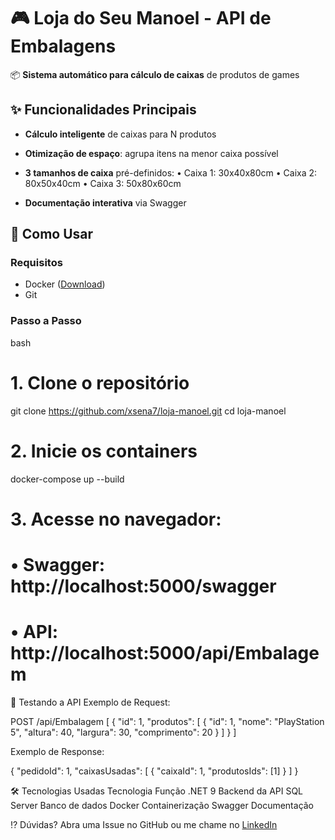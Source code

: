 # 🎮 Loja do Seu Manoel - API de Embalagens

📦 **Sistema automático para cálculo de caixas** de produtos de games

## ✨ Funcionalidades Principais
- **Cálculo inteligente** de caixas para N produtos
- **Otimização de espaço**: agrupa itens na menor caixa possível
- **3 tamanhos de caixa** pré-definidos:
• Caixa 1: 30x40x80cm
• Caixa 2: 80x50x40cm
• Caixa 3: 50x80x60cm

- **Documentação interativa** via Swagger

## 🚀 Como Usar
### Requisitos
- Docker ([Download](https://www.docker.com/get-started))
- Git

### Passo a Passo
bash
# 1. Clone o repositório
git clone https://github.com/xsena7/loja-manoel.git
cd loja-manoel

# 2. Inicie os containers
docker-compose up --build

# 3. Acesse no navegador:
#    • Swagger: http://localhost:5000/swagger
#    • API: http://localhost:5000/api/Embalagem

🧪 Testando a API
Exemplo de Request:

POST /api/Embalagem
[
  {
    "id": 1,
    "produtos": [
      {
        "id": 1,
        "nome": "PlayStation 5",
        "altura": 40,
        "largura": 30,
        "comprimento": 20
      }
    ]
  }
]

Exemplo de Response:

{
  "pedidoId": 1,
  "caixasUsadas": [
    {
      "caixaId": 1,
      "produtosIds": [1]
    }
  ]
}

🛠️ Tecnologias Usadas
Tecnologia	Função
.NET 9	Backend da API
SQL Server	Banco de dados
Docker	Containerização
Swagger	Documentação

⁉️ Dúvidas?
Abra uma Issue no GitHub ou me chame no [LinkedIn](https://www.linkedin.com/in/xsena7/)
